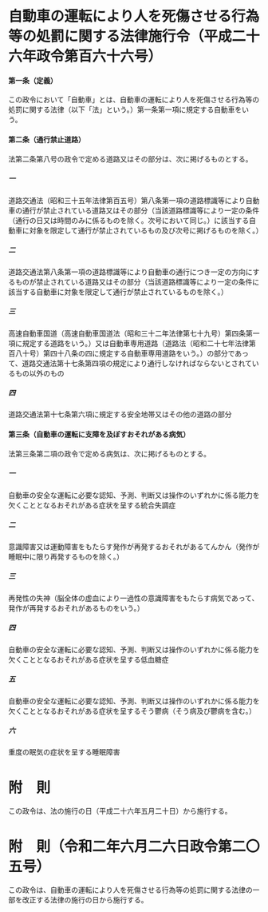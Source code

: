 # 自動車の運転により人を死傷させる行為等の処罰に関する法律施行令（平成二十六年政令第百六十六号）
#### 第一条（定義）
この政令において「自動車」とは、自動車の運転により人を死傷させる行為等の処罰に関する法律（以下「法」という。）第一条第一項に規定する自動車をいう。
#### 第二条（通行禁止道路）
法第二条第八号の政令で定める道路又はその部分は、次に掲げるものとする。
##### 一
道路交通法（昭和三十五年法律第百五号）第八条第一項の道路標識等により自動車の通行が禁止されている道路又はその部分（当該道路標識等により一定の条件（通行の日又は時間のみに係るものを除く。次号において同じ。）に該当する自動車に対象を限定して通行が禁止されているもの及び次号に掲げるものを除く。）
##### 二
道路交通法第八条第一項の道路標識等により自動車の通行につき一定の方向にするものが禁止されている道路又はその部分（当該道路標識等により一定の条件に該当する自動車に対象を限定して通行が禁止されているものを除く。）
##### 三
高速自動車国道（高速自動車国道法（昭和三十二年法律第七十九号）第四条第一項に規定する道路をいう。）又は自動車専用道路（道路法（昭和二十七年法律第百八十号）第四十八条の四に規定する自動車専用道路をいう。）の部分であって、道路交通法第十七条第四項の規定により通行しなければならないとされているもの以外のもの
##### 四
道路交通法第十七条第六項に規定する安全地帯又はその他の道路の部分
#### 第三条（自動車の運転に支障を及ぼすおそれがある病気）
法第三条第二項の政令で定める病気は、次に掲げるものとする。
##### 一
自動車の安全な運転に必要な認知、予測、判断又は操作のいずれかに係る能力を欠くこととなるおそれがある症状を呈する統合失調症
##### 二
意識障害又は運動障害をもたらす発作が再発するおそれがあるてんかん（発作が睡眠中に限り再発するものを除く。）
##### 三
再発性の失神（脳全体の虚血により一過性の意識障害をもたらす病気であって、発作が再発するおそれがあるものをいう。）
##### 四
自動車の安全な運転に必要な認知、予測、判断又は操作のいずれかに係る能力を欠くこととなるおそれがある症状を呈する低血糖症
##### 五
自動車の安全な運転に必要な認知、予測、判断又は操作のいずれかに係る能力を欠くこととなるおそれがある症状を呈するそう鬱病（そう病及び鬱病を含む。）
##### 六
重度の眠気の症状を呈する睡眠障害
# 附　則
この政令は、法の施行の日（平成二十六年五月二十日）から施行する。
# 附　則（令和二年六月二六日政令第二〇五号）
この政令は、自動車の運転により人を死傷させる行為等の処罰に関する法律の一部を改正する法律の施行の日から施行する。
